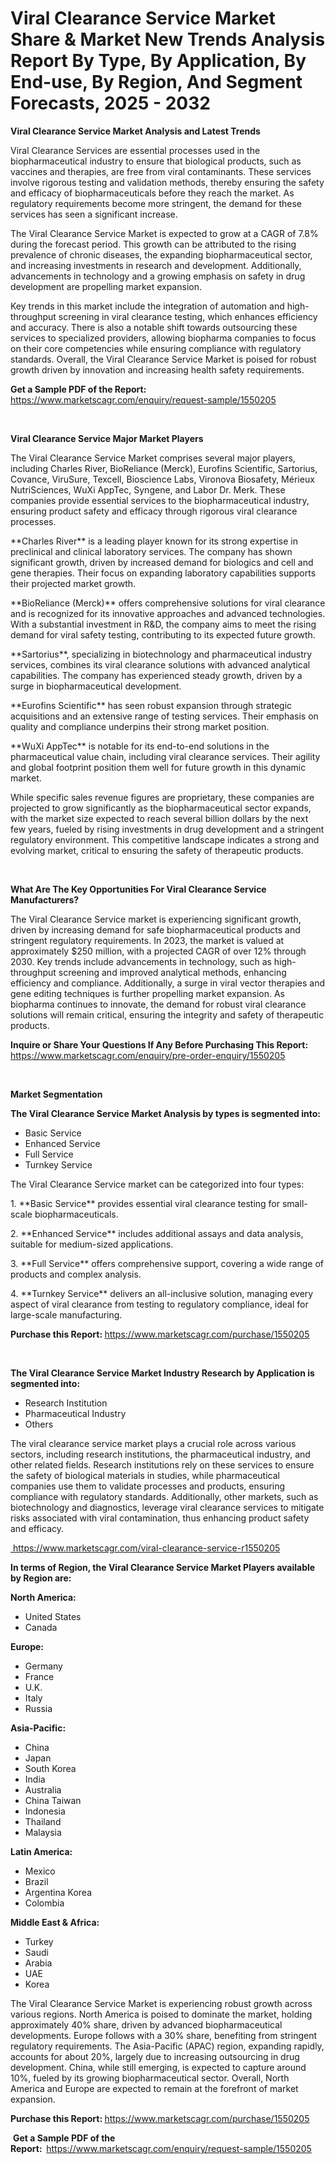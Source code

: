 <p><h1>Viral Clearance Service Market Share & Market New Trends Analysis Report By Type, By Application, By End-use, By Region, And Segment Forecasts, 2025 - 2032</h1></p><p><strong>Viral Clearance Service Market Analysis and Latest Trends</strong></p>
<p><p>Viral Clearance Services are essential processes used in the biopharmaceutical industry to ensure that biological products, such as vaccines and therapies, are free from viral contaminants. These services involve rigorous testing and validation methods, thereby ensuring the safety and efficacy of biopharmaceuticals before they reach the market. As regulatory requirements become more stringent, the demand for these services has seen a significant increase.</p><p>The Viral Clearance Service Market is expected to grow at a CAGR of 7.8% during the forecast period. This growth can be attributed to the rising prevalence of chronic diseases, the expanding biopharmaceutical sector, and increasing investments in research and development. Additionally, advancements in technology and a growing emphasis on safety in drug development are propelling market expansion. </p><p>Key trends in this market include the integration of automation and high-throughput screening in viral clearance testing, which enhances efficiency and accuracy. There is also a notable shift towards outsourcing these services to specialized providers, allowing biopharma companies to focus on their core competencies while ensuring compliance with regulatory standards. Overall, the Viral Clearance Service Market is poised for robust growth driven by innovation and increasing health safety requirements.</p></p>
<p><strong>Get a Sample PDF of the Report:&nbsp;</strong> <a href="https://www.marketscagr.com/enquiry/request-sample/1550205?utm_campaign=3583&utm_medium=2&utm_source=Github&utm_content=ia&utm_term=12042025&utm_id=viral-clearance-service">https://www.marketscagr.com/enquiry/request-sample/1550205</a></p>
<p>&nbsp;</p>
<p><strong>Viral Clearance Service Major Market Players</strong></p>
<p><p>The Viral Clearance Service Market comprises several major players, including Charles River, BioReliance (Merck), Eurofins Scientific, Sartorius, Covance, ViruSure, Texcell, Bioscience Labs, Vironova Biosafety, Mérieux NutriSciences, WuXi AppTec, Syngene, and Labor Dr. Merk. These companies provide essential services to the biopharmaceutical industry, ensuring product safety and efficacy through rigorous viral clearance processes.</p><p>**Charles River** is a leading player known for its strong expertise in preclinical and clinical laboratory services. The company has shown significant growth, driven by increased demand for biologics and cell and gene therapies. Their focus on expanding laboratory capabilities supports their projected market growth.</p><p>**BioReliance (Merck)** offers comprehensive solutions for viral clearance and is recognized for its innovative approaches and advanced technologies. With a substantial investment in R&D, the company aims to meet the rising demand for viral safety testing, contributing to its expected future growth.</p><p>**Sartorius**, specializing in biotechnology and pharmaceutical industry services, combines its viral clearance solutions with advanced analytical capabilities. The company has experienced steady growth, driven by a surge in biopharmaceutical development.</p><p>**Eurofins Scientific** has seen robust expansion through strategic acquisitions and an extensive range of testing services. Their emphasis on quality and compliance underpins their strong market position.</p><p>**WuXi AppTec** is notable for its end-to-end solutions in the pharmaceutical value chain, including viral clearance services. Their agility and global footprint position them well for future growth in this dynamic market.</p><p>While specific sales revenue figures are proprietary, these companies are projected to grow significantly as the biopharmaceutical sector expands, with the market size expected to reach several billion dollars by the next few years, fueled by rising investments in drug development and a stringent regulatory environment. This competitive landscape indicates a strong and evolving market, critical to ensuring the safety of therapeutic products.</p></p>
<p>&nbsp;</p>
<p><strong>What Are The Key Opportunities For Viral Clearance Service Manufacturers?</strong></p>
<p><p>The Viral Clearance Service market is experiencing significant growth, driven by increasing demand for safe biopharmaceutical products and stringent regulatory requirements. In 2023, the market is valued at approximately $250 million, with a projected CAGR of over 12% through 2030. Key trends include advancements in technology, such as high-throughput screening and improved analytical methods, enhancing efficiency and compliance. Additionally, a surge in viral vector therapies and gene editing techniques is further propelling market expansion. As biopharma continues to innovate, the demand for robust viral clearance solutions will remain critical, ensuring the integrity and safety of therapeutic products.</p></p>
<p><strong>Inquire or Share Your Questions If Any Before Purchasing This Report:</strong> <a href="https://www.marketscagr.com/enquiry/pre-order-enquiry/1550205?utm_campaign=3583&utm_medium=2&utm_source=Github&utm_content=ia&utm_term=12042025&utm_id=viral-clearance-service">https://www.marketscagr.com/enquiry/pre-order-enquiry/1550205</a></p>
<p>&nbsp;</p>
<p><strong>Market Segmentation</strong></p>
<p><strong>The Viral Clearance Service Market Analysis by types is segmented into:</strong></p>
<p><ul><li>Basic Service</li><li>Enhanced Service</li><li>Full Service</li><li>Turnkey Service</li></ul></p>
<p><p>The Viral Clearance Service market can be categorized into four types: </p><p>1. **Basic Service** provides essential viral clearance testing for small-scale biopharmaceuticals.  </p><p>2. **Enhanced Service** includes additional assays and data analysis, suitable for medium-sized applications.  </p><p>3. **Full Service** offers comprehensive support, covering a wide range of products and complex analysis.  </p><p>4. **Turnkey Service** delivers an all-inclusive solution, managing every aspect of viral clearance from testing to regulatory compliance, ideal for large-scale manufacturing.</p></p>
<p><strong>Purchase this Report:&nbsp;</strong><a href="https://www.marketscagr.com/purchase/1550205?utm_campaign=3583&utm_medium=2&utm_source=Github&utm_content=ia&utm_term=12042025&utm_id=viral-clearance-service">https://www.marketscagr.com/purchase/1550205</a></p>
<p>&nbsp;</p>
<p><strong>The Viral Clearance Service Market Industry Research by Application is segmented into:</strong></p>
<p><ul><li>Research Institution</li><li>Pharmaceutical Industry</li><li>Others</li></ul></p>
<p><p>The viral clearance service market plays a crucial role across various sectors, including research institutions, the pharmaceutical industry, and other related fields. Research institutions rely on these services to ensure the safety of biological materials in studies, while pharmaceutical companies use them to validate processes and products, ensuring compliance with regulatory standards. Additionally, other markets, such as biotechnology and diagnostics, leverage viral clearance services to mitigate risks associated with viral contamination, thus enhancing product safety and efficacy.</p></p>
<p><a href="https://www.marketscagr.com/viral-clearance-service-r1550205?utm_campaign=3583&utm_medium=2&utm_source=Github&utm_content=ia&utm_term=12042025&utm_id=viral-clearance-service">&nbsp;https://www.marketscagr.com/viral-clearance-service-r1550205</a></p>
<p><strong>In terms of Region, the Viral Clearance Service Market Players available by Region are:</strong></p>
<p>
    <p> <strong> North America: </strong>
        <ul>
            <li>United States</li>
            <li>Canada</li>
        </ul>
        </p> 
    <p> <strong> Europe: </strong>
        <ul>
            <li>Germany</li>
            <li>France</li>
            <li>U.K.</li>
            <li>Italy</li>
            <li>Russia</li>
        </ul>
        </p> 
    <p> <strong> Asia-Pacific: </strong>
        <ul>
            <li>China</li>
            <li>Japan</li>
            <li>South Korea</li>
            <li>India</li>
            <li>Australia</li>
            <li>China Taiwan</li>
            <li>Indonesia</li>
            <li>Thailand</li>
            <li>Malaysia</li>
        </ul>
        </p> 
    <p> <strong> Latin America: </strong>
        <ul>
            <li>Mexico</li>
            <li>Brazil</li>
            <li>Argentina Korea</li>
            <li>Colombia</li>
        </ul>
        </p> 
    <p> <strong> Middle East & Africa: </strong>
        <ul>
            <li>Turkey</li>
            <li>Saudi</li>
            <li>Arabia</li>
            <li>UAE</li>
            <li>Korea</li>
        </ul>
    </p>
    </p>
<p><p>The Viral Clearance Service Market is experiencing robust growth across various regions. North America is poised to dominate the market, holding approximately 40% share, driven by advanced biopharmaceutical developments. Europe follows with a 30% share, benefiting from stringent regulatory requirements. The Asia-Pacific (APAC) region, expanding rapidly, accounts for about 20%, largely due to increasing outsourcing in drug development. China, while still emerging, is expected to capture around 10%, fueled by its growing biopharmaceutical sector. Overall, North America and Europe are expected to remain at the forefront of market expansion.</p></p>
<p><strong>Purchase this Report: </strong><a href="https://www.marketscagr.com/purchase/1550205?utm_campaign=3583&utm_medium=2&utm_source=Github&utm_content=ia&utm_term=12042025&utm_id=viral-clearance-service">https://www.marketscagr.com/purchase/1550205</a></p>
<p>&nbsp;<strong>Get a Sample PDF of the Report:&nbsp;&nbsp;</strong><a href="https://www.marketscagr.com/enquiry/request-sample/1550205?utm_campaign=3583&utm_medium=2&utm_source=Github&utm_content=ia&utm_term=12042025&utm_id=viral-clearance-service">https://www.marketscagr.com/enquiry/request-sample/1550205</a></p>
<p><strong></strong></p>
<p><p></p><p></p><p></p></p>